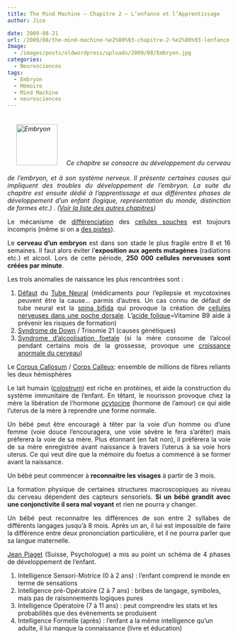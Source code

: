 ```yaml
---
title: The Mind Machine – Chapitre 2 – L’enfance et l’Apprentissage
author: Jice

date: 2009-08-21
url: /2009/08/the-mind-machine-%e2%80%93-chapitre-2-%e2%80%93-lenfance-et-lapprentissage/
Image:
  - /images/posts/oldwordpress/uploads/2009/08/Embryon.jpg
categories:
  - Neurosciences
tags:
  - Embryon
  - Mémoire
  - Mind Machine
  - neurosciences
---
```

<p style="text-align: justify;">
  <span><em><a href="/images/posts/oldwordpress/uploads/2009/08/Embryon.jpg"><img class="alignleft size-full wp-image-879" style="margin: 20px;" title="Embryon" src="/images/posts/oldwordpress/uploads/2009/08/Embryon.jpg" alt="Embryon" width="93" height="93" /></a>Ce chapitre se consacre au développement du cerveau de l&#8217;embryon, et à son système nerveux. Il présente certaines causes qui impliquent des troubles du développement de l&#8217;embryon. La suite du chapitre est ensuite dédié à l&#8217;apprentissage et aux différentes phases de développement d&#8217;un enfant (logique, représentation du monde, distinction de formes etc.) . (<a href="http://localhost/oldblog/2009/08/the-mind-machine-notes-de-lecture/">Voir la liste des autres chapitres</a>)<br /> </em></span>
</p>

<p style="text-align: justify;">
  Le mécanisme de <a id="aptureLink_Qz7tD7Kx6G" href="http://fr.wikipedia.org/wiki/Diff%C3%A9renciation%20cellulaire">différenciation</a> des <a id="aptureLink_4PwWHRD3BG" href="http://fr.wikipedia.org/wiki/Cellule%20souche">cellules souches</a> est toujours incompris (même si on a <a title="Mécanisme de différenciation des cellules souches" href="http://vulgariz.com/medecine-sante/cellules-souches/decouverte-dun-mecanisme-qui-oriente-la-differenciation-des-cellules-souches-du-sang/" target="_blank">des pistes</a>).
</p>

<p style="text-align: justify;">
  Le <strong>cerveau d&#8217;un embryon</strong> est dans son stade le plus fragile entre 8 et 16 semaines. Il faut alors éviter l&#8217;<strong>exposition aux agents mutagènes</strong> (radiations etc.) et alcool. Lors de cette période, <strong>250 000 cellules nerveuses sont créées par minute</strong>.
</p>

<p style="text-align: justify;">
  Les trois anomalies de naissance les plus rencontrées sont :
</p>

<ol style="text-align: justify;">
  <li>
    <a id="aptureLink_sXBt9R5qG9" href="http://en.wikipedia.org/wiki/Neural%20tube%20defect">Défaut</a> du <a id="aptureLink_1xept0Vqq4" href="http://fr.wikipedia.org/wiki/Tube%20neural">Tube Neural</a> (médicaments pour l&#8217;epilepsie et mycotoxines peuvent être la cause&#8230; parmis d&#8217;autres. Un cas connu de défaut de tube neural est la <a id="aptureLink_ZPNC7BmK62" href="http://fr.wikipedia.org/wiki/Spina%20bifida">spina bifida</a> qui provoque la création de <a id="aptureLink_Xx6KPWNxm6" href="http://www.scienceclarified.com/images/uesc_02_img0090.jpg">cellules nerveuses dans une poche dorsale</a>. L&#8217;<a id="aptureLink_DD6iH8FOfk" href="http://fr.wikipedia.org/wiki/Vitamine%20B9">acide folique</a>=Vitamine B9 aide à prévenir les risques de formation)
  </li>
  <li>
    <a id="aptureLink_UubbY95wGa" href="http://fr.wikipedia.org/wiki/Syndrome%20de%20Down">Syndrome de Down</a> / Trisomie 21 (causes génétiques)
  </li>
  <li>
    <a id="aptureLink_3qCpZHiwCi" href="http://fr.wikipedia.org/wiki/Syndrome%20d%27alcoolisation%20f%C5%93tale">Syndrome d&#8217;alcoolisation foetale</a> (si la mère consome de l&#8217;alcool pendant certains mois de la grossesse, provoque une <a id="aptureLink_VOzzGvLOSe" href="http://www.quotimed.com/DocumentRoot/QDM/WebArticle/ENDIRECT/2009-07/F_600x_77257_IMG_17185_1247493169536.jpg">croissance anormale du cerveau</a>)
  </li>
</ol>

<p style="text-align: justify;">
  Le <a id="aptureLink_3GMMIonTyZ" href="http://en.wikipedia.org/wiki/Corpus%20callosum">Corpus Callosum</a> / <a id="aptureLink_slGoHjxBZr" href="http://fr.wikipedia.org/wiki/Corps%20calleux">Corps Calleux</a>: ensemble de millions de fibres reliants les deux hémisphères
</p>

<p style="text-align: justify;">
  Le lait humain (<a id="aptureLink_NdNhj38VDB" href="http://fr.wikipedia.org/wiki/Colostrum">colostrum</a>) est riche en protéines, et aide la construction du système immunitaire de l&#8217;enfant. En têtant, le nourisson provoque chez la mère la libération de l&#8217;hormone <a id="aptureLink_CAN1dQ6OZ8" href="http://fr.wikipedia.org/wiki/Ocytocine">ocytocine</a> (hormone de l&#8217;amour) ce qui aide l&#8217;uterus de la mère à reprendre une forme normale.
</p>

<p style="text-align: justify;">
  Un bébé peut être encouragé à têter par la voie d&#8217;un homme ou d&#8217;une femme (voie douce l&#8217;encouragera, une voie sévère le fera s&#8217;arêter) mais préferera la voie de sa mère. Plus étonnant (en fait non), il préférera la voie de sa mère enregistrée avant naissance à travers l&#8217;uterus à sa voie hors uterus. Ce qui veut dire que la mémoire du foetus a commencé à se former avant la naissance.
</p>

<p style="text-align: justify;">
  Un bébé peut commencer à <strong>reconnaitre les visages</strong> à partir de 3 mois.
</p>

<p style="text-align: justify;">
  La formation physique de certaines structures macroscopiques au niveau du cerveau dépendent des capteurs sensoriels. <strong>Si un bébé grandit avec une conjonctivite il sera mal voyant</strong> et rien ne pourra y changer.
</p>

<p style="text-align: justify;">
  Un bébé peut reconnaitre les différences de son entre 2 syllabes de différents langages jusqu&#8217;à 8 mois. Après un an, il lui est impossible de faire la différence entre deux prononciation particulière, et il ne pourra parler que sa langue maternelle.
</p>

<p style="text-align: justify;">
  <a id="aptureLink_F0W5iThCF4" href="http://fr.wikipedia.org/wiki/Jean%20Piaget">Jean Piaget</a> (Suisse, Psychologue) a mis au point un schéma de 4 phases de développement de l&#8217;enfant.
</p>

  1. Intelligence Sensori-Motrice (0 à 2 ans) : l&#8217;enfant comprend le monde en terme de sensations
  2. Intelligence pré-Opératoire (2 à 7 ans) : bribes de langage, symboles, mais pas de raisonnements logiques pures
  3. Intelligence Opératoire (7 à 11 ans) : peut comprendre les stats et les probabilités que des évènements se produisent
  4. Intelligence Formelle (après) : l&#8217;enfant a la même intelligence qu&#8217;un adulte, il lui manque la connaissance (livre et éducation)

<p style="text-align: justify;">